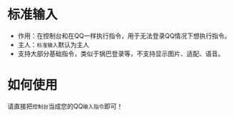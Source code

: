 # 标准输入
- 作用：在控制台和在QQ一样执行指令，用于无法登录QQ情况下想执行指令。
- 主人：`标准输入`默认为主人
- 支持大部分基础指令，类似于锅巴登录等，不支持显示图片、适配、语音。
  
# 如何使用

请直接把`控制台`当成您的QQ`输入指令`即可！